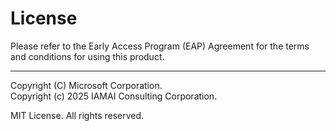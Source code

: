 # License

Please refer to the Early Access Program (EAP) Agreement for the terms and conditions for using this product.

---

Copyright (C) Microsoft Corporation.  
Copyright (c) 2025 IAMAI Consulting Corporation.

MIT License. All rights reserved.

